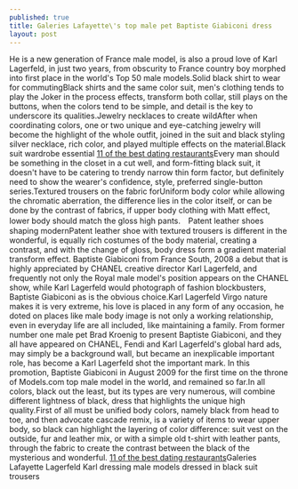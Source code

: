```yaml
---
published: true
title: Galeries Lafayette\'s top male pet Baptiste Giabiconi dress
layout: post
---
```

He is a new generation of France male model, is also a proud love of Karl Lagerfeld, in just two years, from obscurity to France country boy morphed into first place in the world\'s Top 50 male models.Solid black shirt to wear for commutingBlack shirts and the same color suit, men\'s clothing tends to play the Joker in the process effects, transform both collar, still plays on the buttons, when the colors tend to be simple, and detail is the key to underscore its qualities.Jewelry necklaces to create wildAfter when coordinating colors, one or two unique and eye-catching jewelry will become the highlight of the whole outfit, joined in the suit and black styling silver necklace, rich color, and played multiple effects on the material.Black suit wardrobe essential [11 of the best dating restaurants](http://www.focalstyle.com/2016/02/02/11-of-the-best-dating-restaurants/)Every man should be something in the closet in a cut well, and form-fitting black suit, it doesn\'t have to be catering to trendy narrow thin form factor, but definitely need to show the wearer\'s confidence, style, preferred single-button series.Textured trousers on the fabric forUniform body color while allowing the chromatic aberration, the difference lies in the color itself, or can be done by the contrast of fabrics, if upper body clothing with Matt effect, lower body should match the gloss high pants.　Patent leather shoes shaping modernPatent leather shoe with textured trousers is different in the wonderful, is equally rich costumes of the body material, creating a contrast, and with the change of gloss, body dress form a gradient material transform effect. Baptiste Giabiconi from France South, 2008 a debut that is highly appreciated by CHANEL creative director Karl Lagerfeld, and frequently not only the Royal male model\'s position appears on the CHANEL show, while Karl Lagerfeld would photograph of fashion blockbusters, Baptiste Giabiconi as is the obvious choice.Karl Lagerfeld Virgo nature makes it is very extreme, his love is placed in any form of any occasion, he doted on places like male body image is not only a working relationship, even in everyday life are all included, like maintaining a family. From former number one male pet Brad Kroenig to present Baptiste Giabiconi, and they all have appeared on CHANEL, Fendi and Karl Lagerfeld\'s global hard ads, may simply be a background wall, but became an inexplicable important role, has become a Karl Lagerfeld shot the important mark. In this promotion, Baptiste Giabiconi in August 2009 for the first time on the throne of Models.com top male model in the world, and remained so far.In all colors, black out the least, but its types are very numerous, will combine different lightness of black, dress that highlights the unique high quality.First of all must be unified body colors, namely black from head to toe, and then advocate cascade remix, is a variety of items to wear upper body, so black can highlight the layering of color difference: suit vest on the outside, fur and leather mix, or with a simple old t-shirt with leather pants, through the fabric to create the contrast between the black of the mysterious and wonderful. [11 of the best dating restaurants](http://www.focalstyle.com/2016/02/02/11-of-the-best-dating-restaurants/)Galeries Lafayette Lagerfeld Karl dressing male models dressed in black suit trousers